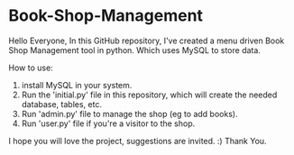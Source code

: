 # Book-Shop-Management
Hello Everyone, 
In this GitHub repository, I've created a menu driven Book Shop Management tool in python. Which uses MySQL to store data.

How to use:
1. install MySQL in your system.
2. Run the 'initial.py' file in this repository, which will create the needed database, tables, etc.
3. Run 'admin.py' file to manage the shop (eg to add books).
4. Run 'user.py' file if you're a visitor to the shop.

I hope you will love the project, suggestions are invited. :)
Thank You.
